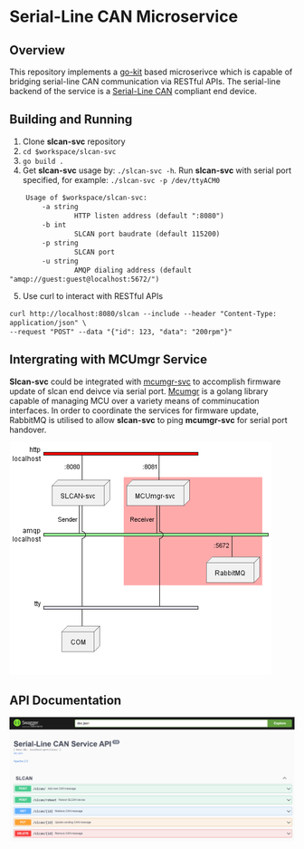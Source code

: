 # Serial-Line CAN Microservice


## Overview


This repository implements a [go-kit](https://github.com/go-kit/kit) based microserivce which is capable of bridging serial-line CAN communication via RESTful APIs. The serial-line backend of the service is a [Serial-Line CAN](https://github.com/torvalds/linux/blob/master/drivers/net/can/slcan/slcan-core.c) compliant end device.


## Building and Running


1. Clone **slcan-svc** repository
2. ``cd $workspace/slcan-svc``
3. ``go build .``
4. Get **slcan-svc** usage by: ``./slcan-svc -h``. Run **slcan-svc** with serial port specified, for example: ``./slcan-svc -p /dev/ttyACM0``


```
    Usage of $workspace/slcan-svc:
        -a string
                HTTP listen address (default ":8080")
        -b int
                SLCAN port baudrate (default 115200)
        -p string
                SLCAN port
        -u string
                AMQP dialing address (default "amqp://guest:guest@localhost:5672/")
```

5. Use curl to interact with RESTful APIs

```
curl http://localhost:8080/slcan --include --header "Content-Type: application/json" \
--request "POST" --data "{"id": 123, "data": "200rpm"}"
```

## Intergrating with MCUmgr Service


**Slcan-svc** could be integrated with [mcumgr-svc](https://github.com/jonathanyhliang/mcumgr-svc) to accomplish firmware update of slcan end deivce via serial port. [Mcumgr](https://github.com/apache/mynewt-mcumgr) is a golang library capable of managing MCU over a variety means of comminucation interfaces. In order to coordinate the services for firmware update, RabbitMQ is utilised to allow **slcan-svc** to ping **mcumgr-svc** for serial port handover.

![slcan-group](/plantuml/diag/slcan-group/slcan-group.png)


## API Documentation

 
![api docs](/plantuml/diag/swag_ui.png)

